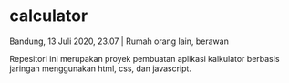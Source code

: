 # calculator
Bandung, 13 Juli 2020, 23.07 | Rumah orang lain, berawan

Repesitori ini merupakan proyek pembuatan aplikasi kalkulator berbasis jaringan menggunakan html, css, dan javascript.
